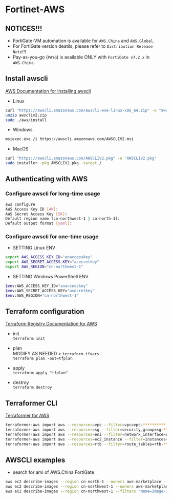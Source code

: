 # Fortinet-AWS

## NOTICES!!!
* FortiGate-VM automation is available for `AWS.China` and `AWS.Global`.  
* For FortiGate version deatils, please refer to `Distribution Release Note`!!!  
* Pay-as-you-go (`PAYG`) is available ONLY with `FortiGate v7.2.x` in `AWS.China`.  

## Install awscli
[AWS Documentation for Installing awscli](https://docs.aws.amazon.com/cli/latest/userguide/getting-started-install.html)  

* Linux  
``` sh
curl "https://awscli.amazonaws.com/awscli-exe-linux-x86_64.zip" -o "awscliv2.zip"
unzip awscliv2.zip
sudo ./aws/install
```

* Windows  
``` sh
msiexec.exe /i https://awscli.amazonaws.com/AWSCLIV2.msi
```

* MacOS  
``` sh
curl "https://awscli.amazonaws.com/AWSCLIV2.pkg" -o "AWSCLIV2.pkg"
sudo installer -pkg AWSCLIV2.pkg -target /
```


## Authenticating with AWS

### Configure awscli for long-time usage
``` sh
aws configure
AWS Access Key ID [AK]:
AWS Secret Access Key [SK]:
Default region name [cn-northwest-1 | cn-north-1]:
Default output format [yaml]:
```


### Configure awscli for one-time usage
* SETTING Linux ENV
``` sh
export AWS_ACCESS_KEY_ID="anaccesskey"
export AWS_SECRET_ACCESS_KEY="asecretkey"
export AWS_REGION="cn-northwest-1"
```

* SETTING Windows PowerShell ENV
``` sh
$env:AWS_ACCESS_KEY_ID="anaccesskey"
$env:AWS_SECRET_ACCESS_KEY="asecretkey"
$env:AWS_REGION="cn-northwest-1"
```


## Terraform configuration
[Terraform Registry Documentation for AWS](https://registry.terraform.io/providers/hashicorp/aws/latest/docs)

* init  
`terraform init`

* plan  
MODIFY AS NEEDED > `terraform.tfvars`  
`terraform plan -out=tfplan`

* apply  
`terraform apply "tfplan"`

* destroy  
`terraform destroy`



## Terraformer CLI
[Terraformer for AWS](https://github.com/GoogleCloudPlatform/terraformer/blob/master/docs/aws.md)  
``` sh
terraformer-aws import aws --resources=vpc --filter=vpc=vpc-********** –-regions=cn-northwest-1
terraformer-aws import aws --resources=sg --filter=security_group=sg-************
terraformer-aws import aws --resources=eni --filter=network_interface=eni-**********
terraformer-aws import aws --resources=ec2_instance --filter=instances=i-************
terraformer-aws import aws --resources=rtb --filter=route_tables=rtb-**********
```

## AWSCLI examples
* search for ami of AWS.China FortiGate  
``` sh
aws ec2 describe-images --region cn-north-1 --owners aws-marketplace --filters "Name=name,Values=FGT_VM64_AWS*"
aws ec2 describe-images --region cn-northwest-1 --owners aws-marketplace --filters "Name=name,Values=FGT_VM64_AWS*"
aws ec2 describe-images --region cn-northwest-1 --filters "Name=image-id,Values=ami-075c9f159ee0bdc1c"
```
